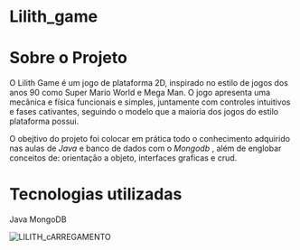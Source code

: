 # Lilith_game


# Sobre o Projeto

O Lilith Game é um jogo de plataforma 2D, inspirado no estilo de jogos dos anos 90 como Super Mario World e Mega Man. O jogo apresenta uma mecânica e física funcionais e simples, juntamente com controles intuitivos e fases cativantes, seguindo o modelo que a maioria dos jogos do estilo plataforma possui.

O obejtivo do projeto foi colocar em prática todo o conhecimento adquirido nas aulas de *Java* e banco de dados com o *Mongodb* , além de englobar conceitos de: orientação a objeto, interfaces graficas e crud.



# Tecnologias utilizadas

Java
MongoDB



![LILITH_cARREGAMENTO](https://github.com/LucasDi4s/Lilith_game/assets/124370470/d19b0f08-2644-4dfe-b032-75be06c5bbf1)
